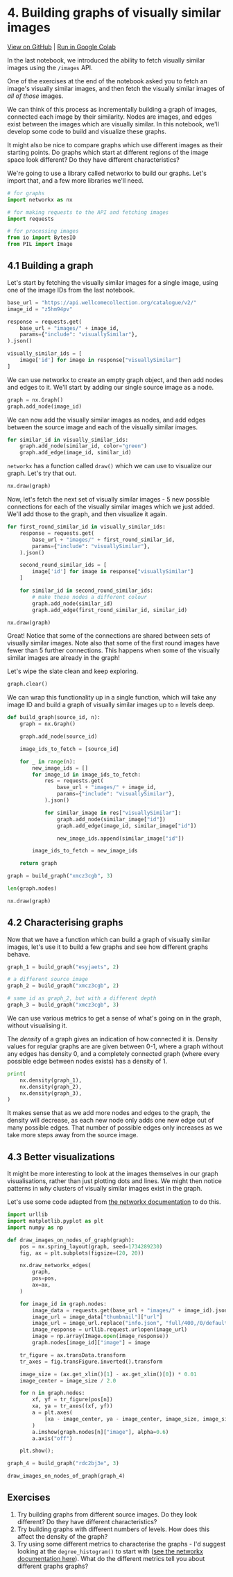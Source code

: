 # 4. Building graphs of visually similar images

[View on GitHub](https://github.com/wellcomecollection/developers.wellcomecollection.org/blob/update-addressables/notebooks/04-building-graphs-of-visually-similar-images.ipynb) | [Run in Google Colab](https://colab.research.google.com/github/wellcomecollection/developers.wellcomecollection.org/blob/update-addressables/notebooks/04-building-graphs-of-visually-similar-images.ipynb)

In the last notebook, we introduced the ability to fetch visually similar images using the `/images` API.

One of the exercises at the end of the notebook asked you to fetch an image's visually similar images, and then fetch the visually similar images of _all of those_ images.

We can think of this process as incrementally building a graph of images, connected each image by their similarity. Nodes are images, and edges exist between the images which are visually similar. In this notebook, we'll develop some code to build and visualize these graphs.

It might also be nice to compare graphs which use different images as their starting points. Do graphs which start at different regions of the image space look different? Do they have different characteristics?

We're going to use a library called networkx to build our graphs. Let's import that, and a few more libraries we'll need.


```python
# for graphs
import networkx as nx

# for making requests to the API and fetching images
import requests

# for processing images
from io import BytesIO
from PIL import Image
```

## 4.1 Building a graph

Let's start by fetching the visually similar images for a single image, using one of the image IDs from the last notebook.


```python
base_url = "https://api.wellcomecollection.org/catalogue/v2/"
image_id = "z5hm94pv"
```


```python
response = requests.get(
    base_url + "images/" + image_id,
    params={"include": "visuallySimilar"},
).json()

visually_similar_ids = [
    image['id'] for image in response["visuallySimilar"]
]
```

We can use networkx to create an empty graph object, and then add nodes and edges to it. We'll start by adding our single source image as a node.


```python
graph = nx.Graph()
graph.add_node(image_id)
```

We can now add the visually similar images as nodes, and add edges between the source image and each of the visually similar images.


```python
for similar_id in visually_similar_ids:
    graph.add_node(similar_id, color="green")
    graph.add_edge(image_id, similar_id)
```

`networkx` has a function called `draw()` which we can use to visualize our graph. Let's try that out.


```python
nx.draw(graph)
```

Now, let's fetch the next set of visually similar images - 5 new possible connections for each of the visually similar images which we just added. We'll add those to the graph, and then visualize it again.


```python
for first_round_similar_id in visually_similar_ids:
    response = requests.get(
        base_url + "images/" + first_round_similar_id,
        params={"include": "visuallySimilar"},
    ).json()

    second_round_similar_ids = [
        image['id'] for image in response["visuallySimilar"]
    ]

    for similar_id in second_round_similar_ids:
        # make these nodes a different colour
        graph.add_node(similar_id)
        graph.add_edge(first_round_similar_id, similar_id)
```


```python
nx.draw(graph)
```

Great! Notice that some of the connections are shared between sets of visually similar images. Note also that some of the first round images have fewer than 5 further connections. This happens when some of the visually similar images are already in the graph!

Let's wipe the slate clean and keep exploring.


```python
graph.clear()
```

We can wrap this functionality up in a single function, which will take any image ID and build a graph of visually similar images up to `n` levels deep.


```python
def build_graph(source_id, n):
    graph = nx.Graph()

    graph.add_node(source_id)

    image_ids_to_fetch = [source_id]

    for _ in range(n):
        new_image_ids = []
        for image_id in image_ids_to_fetch:
            res = requests.get(
                base_url + "images/" + image_id,
                params={"include": "visuallySimilar"},
            ).json()

            for similar_image in res["visuallySimilar"]:
                graph.add_node(similar_image["id"])
                graph.add_edge(image_id, similar_image["id"])

                new_image_ids.append(similar_image["id"])

        image_ids_to_fetch = new_image_ids

    return graph
```


```python
graph = build_graph("xmcz3cgb", 3)
```


```python
len(graph.nodes)
```


```python
nx.draw(graph)
```

## 4.2 Characterising graphs

Now that we have a function which can build a graph of visually similar images, let's use it to build a few graphs and see how different graphs behave.


```python
graph_1 = build_graph("esyjaets", 2)

# a different source image
graph_2 = build_graph("xmcz3cgb", 2)

# same id as graph_2, but with a different depth
graph_3 = build_graph("xmcz3cgb", 3)
```

We can use various metrics to get a sense of what's going on in the graph, without visualising it.

The _density_ of a graph gives an indication of how connected it is. Density values for regular graphs are are given between 0-1, where a graph without any edges has density 0, and a completely connected graph (where every possible edge between nodes exists) has a density of 1.


```python
print(
    nx.density(graph_1),
    nx.density(graph_2),
    nx.density(graph_3),
)
```

It makes sense that as we add more nodes and edges to the graph, the density will decrease, as each new node only adds one new edge out of many possible edges. That number of possible edges only increases as we take more steps away from the source image.

## 4.3 Better visualizations

It might be more interesting to look at the images themselves in our graph visualisations, rather than just plotting dots and lines. We might then notice patterns in _why_ clusters of visually similar images exist in the graph. 

Let's use some code adapted from [the networkx documentation](https://networkx.org/documentation/stable/auto_examples/drawing/plot_custom_node_icons.html) to do this.


```python
import urllib
import matplotlib.pyplot as plt
import numpy as np

def draw_images_on_nodes_of_graph(graph):
    pos = nx.spring_layout(graph, seed=1734289230)
    fig, ax = plt.subplots(figsize=(20, 20))

    nx.draw_networkx_edges(
        graph,
        pos=pos,
        ax=ax,
    )

    for image_id in graph.nodes:
        image_data = requests.get(base_url + "images/" + image_id).json()
        image_url = image_data["thumbnail"]["url"]
        image_url = image_url.replace("info.json", "full/400,/0/default.jpg")
        image_response = urllib.request.urlopen(image_url)
        image = np.array(Image.open(image_response))
        graph.nodes[image_id]["image"] = image

    tr_figure = ax.transData.transform
    tr_axes = fig.transFigure.inverted().transform

    image_size = (ax.get_xlim()[1] - ax.get_xlim()[0]) * 0.01
    image_center = image_size / 2.0

    for n in graph.nodes:
        xf, yf = tr_figure(pos[n])
        xa, ya = tr_axes((xf, yf))
        a = plt.axes(
            [xa - image_center, ya - image_center, image_size, image_size]
        )
        a.imshow(graph.nodes[n]["image"], alpha=0.6)
        a.axis("off")

    plt.show();
```


```python
graph_4 = build_graph("rdc2bj3e", 3)
```


```python
draw_images_on_nodes_of_graph(graph_4)
```

## Exercises

1. Try building graphs from different source images. Do they look different? Do they have different characteristics?
2. Try building graphs with different numbers of levels. How does this affect the density of the graph?
3. Try using some different metrics to characterise the graphs - I'd suggest looking at the `degree_histogram()` to start with ([see the networkx documentation here](https://networkx.org/documentation/stable/reference/generated/networkx.classes.function.degree_histogram.html#networkx.classes.function.degree_histogram)). What do the different metrics tell you about different graphs graphs? 
